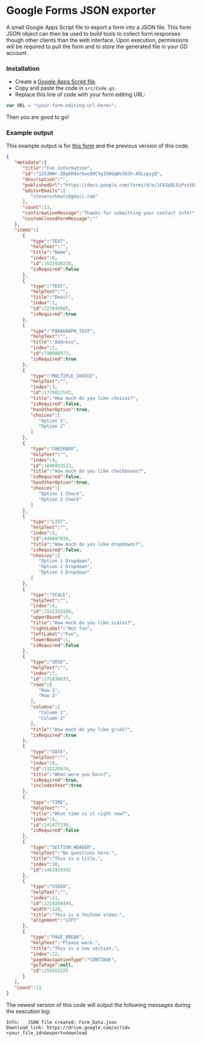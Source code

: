 # Google Forms JSON exporter

A small Google Apps Script file to export a form into a JSON file. This form JSON object can then be used to build tools to collect form responses though other clients than the web interface. Upon execution, permissions will be required to pull the form and to store the generated file in your GD account.

### Installation

* Create a [Google Apps Script file](https://developers.google.com/apps-script/).
* Copy and paste the code in `src/Code.gs`.
* Replace this line of code with your form editing URL:

```js
var URL = "<your-form-editing-url-here>";
```

Then you are good to go!


### Example output

This example output is for [this form](https://docs.google.com/forms/d/e/1FAIpQLScPzx56zhMgV_iTxrm7F6O7-uFhqKYnuP2lda1OeL_ohAQsmw/viewform) and the previous version of this code.

```json
{  
   "metadata":{  
      "title":"Fun information",
      "id":"12XJWWr-Z8gkRdxrkwoU8CYg1h8GqWv3OJh-AOLzpyyQ",
      "description":"",
      "publishedUrl":"https://docs.google.com/forms/d/e/1FAIpQLScPzx56zhMgV_iTxrm7F6O7-uFhqKYnuP2lda1OeL_ohAQsmw/viewform",
      "editorEmails":[  
         "stevenschmatz@gmail.com"
      ],
      "count":13,
      "confirmationMessage":"Thanks for submitting your contact info!",
      "customClosedFormMessage":""
   },
   "items":[  
      {  
         "type":"TEXT",
         "helpText":"",
         "title":"Name",
         "index":0,
         "id":1633920210,
         "isRequired":false
      },
      {  
         "type":"TEXT",
         "helpText":"",
         "title":"Email",
         "index":1,
         "id":227649005,
         "isRequired":true
      },
      {  
         "type":"PARAGRAPH_TEXT",
         "helpText":"",
         "title":"Address",
         "index":2,
         "id":790080973,
         "isRequired":true
      },
      {  
         "type":"MULTIPLE_CHOICE",
         "helpText":"",
         "index":3,
         "id":1770822543,
         "title":"How much do you like choices?",
         "isRequired":false,
         "hasOtherOption":true,
         "choices":[  
            "Option 1",
            "Option 2"
         ]
      },
      {  
         "type":"CHECKBOX",
         "helpText":"",
         "index":4,
         "id":1846923513,
         "title":"How much do you like checkboxes?",
         "isRequired":false,
         "hasOtherOption":true,
         "choices":[  
            "Option 1 Check",
            "Option 2 Check"
         ]
      },
      {  
         "type":"LIST",
         "helpText":"",
         "index":5,
         "id":449887830,
         "title":"How much do you like dropdowns?",
         "isRequired":false,
         "choices":[  
            "Option 1 Dropdown",
            "Option 2 Dropdown",
            "Option 3 Dropdown"
         ]
      },
      {  
         "type":"SCALE",
         "helpText":"",
         "index":6,
         "id":1522153189,
         "upperBound":5,
         "title":"How much do you like scales?",
         "rightLabel":"Not fun",
         "leftLabel":"Fun",
         "lowerBound":1,
         "isRequired":false
      },
      {  
         "type":"GRID",
         "helpText":"",
         "index":7,
         "id":271830833,
         "rows":[  
            "Row 1",
            "Row 2"
         ],
         "columns":[  
            "Column 1",
            "Column 2"
         ],
         "title":"How much do you like grids?",
         "isRequired":true
      },
      {  
         "type":"DATE",
         "helpText":"",
         "index":8,
         "id":132128974,
         "title":"When were you born?",
         "isRequired":true,
         "includesYear":true
      },
      {  
         "type":"TIME",
         "helpText":"",
         "title":"What time is it right now?",
         "index":9,
         "id":241877230,
         "isRequired":false
      },
      {  
         "type":"SECTION_HEADER",
         "helpText":"No questions here.",
         "title":"This is a title.",
         "index":10,
         "id":1461919302
      },
      {  
         "type":"VIDEO",
         "helpText":"",
         "index":11,
         "id":1219208494,
         "width":320,
         "title":"This is a YouTube video.",
         "alignment":"LEFT"
      },
      {  
         "type":"PAGE_BREAK",
         "helpText":"Please work.",
         "title":"This is a new section.",
         "index":12,
         "pageNavigationType":"CONTINUE",
         "goToPage":null,
         "id":259261228
      }
   ],
   "count":13
}
```

The newest version of this code will output the following messages during the execution log:
```
Info:   JSON file created: Form_Data.json
Download link: https://drive.google.com/uc?id=<your_file_id>&export=download
```
